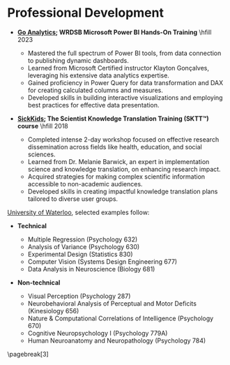 Professional Development
=======================

* **[Go Analytics](https://goanalyticsbi.com/workshops/); WRDSB Microsoft Power BI Hands-On Training** \hfill 2023
  +  Mastered the full spectrum of Power BI tools, from data connection to publishing dynamic dashboards.
  +  Learned from Microsoft Certified instructor Klayton Gonçalves, leveraging his extensive data analytics expertise.
  +  Gained proficiency in Power Query for data transformation and DAX for creating calculated columns and measures.
  +  Developed skills in building interactive visualizations and employing best practices for effective data presentation.


* **[SickKids](https://www.sickkids.ca/en/learning/our-programs/knowledge-translation-program/); The Scientist Knowledge Translation Training (SKTT™) course** \hfill 2018
  - Completed intense 2-day workshop focused on effective research dissemination across fields like health, education, and social sciences.
  - Learned from Dr. Melanie Barwick, an expert in implementation science and knowledge translation, on enhancing research impact.
  - Acquired strategies for making complex scientific information accessible to non-academic audiences.
  - Developed skills in creating impactful knowledge translation plans tailored to diverse user groups.


[University of Waterloo](http://www.uwaterloo.ca/), selected
examples follow:

* **Technical**
    + Multiple Regression (Psychology 632)
    + Analysis of Variance (Psychology 630)
    + Experimental Design (Statistics 830)
    + Computer Vision (Systems Design Engineering 677) 
    + Data Analysis in Neuroscience (Biology 681)

* **Non-technical**
    + Visual Perception (Psychology 287)
    + Neurobehavioral Analysis of Perceptual and Motor Deficits (Kinesiology 656)
    + Nature & Computational Correlations of Intelligence (Psychology 670)
    + Cognitive Neuropsychology I (Psychology 779A)
    + Human Neuroanatomy and Neuropathology (Psychology 784)

\pagebreak[3]
